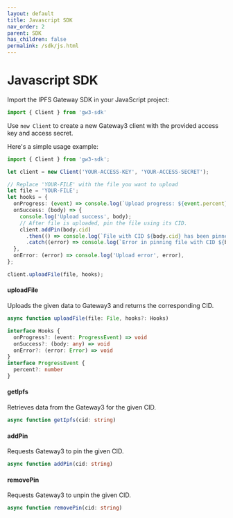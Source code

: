 ```yaml
---
layout: default
title: Javascript SDK
nav_order: 2
parent: SDK
has_children: false
permalink: /sdk/js.html
---
```


# Javascript SDK

Import the IPFS Gateway SDK in your JavaScript project:

```ts
import { Client } from 'gw3-sdk'
```

Use `new Client` to create a new Gateway3 client with the provided access key and access secret.

Here's a simple usage example:

```ts
import { Client } from 'gw3-sdk';

let client = new Client('YOUR-ACCESS-KEY', 'YOUR-ACCESS-SECRET');

// Replace 'YOUR-FILE' with the file you want to upload
let file = 'YOUR-FILE';
let hooks = {
  onProgress: (event) => console.log(`Upload progress: ${event.percent}%`),
  onSuccess: (body) => {
    console.log('Upload success', body);
    // After file is uploaded, pin the file using its CID.
    client.addPin(body.cid)
      .then(() => console.log(`File with CID ${body.cid} has been pinned successfully.`))
      .catch((error) => console.log(`Error in pinning file with CID ${body.cid}:`, error));
  },
  onError: (error) => console.log('Upload error', error),
};

client.uploadFile(file, hooks);
```

#### uploadFile

Uploads the given data to Gateway3 and returns the corresponding CID.

```ts
async function uploadFile(file: File, hooks?: Hooks)

interface Hooks {
  onProgress?: (event: ProgressEvent) => void
  onSuccess?: (body: any) => void
  onError?: (error: Error) => void
}
interface ProgressEvent {
  percent?: number
}
```

#### getIpfs

Retrieves data from the Gateway3 for the given CID.

```ts
async function getIpfs(cid: string)
```

#### addPin

Requests Gateway3 to pin the given CID.

```ts
async function addPin(cid: string)
```

#### removePin

Requests Gateway3 to unpin the given CID.

```ts
async function removePin(cid: string)
```
